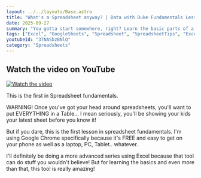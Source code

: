 ```yaml
---
layout: ../../layouts/Base.astro
title: "What's a Spreadsheet anyway? | Data with Duke Fundamentals Lesson 1"
date: 2025-09-27
summary: "You gotta start somewhere, right? Learn the basic parts of a spreadsheet and how to start creating calculations to help you in your everyday life. There's lots to learn, so let's start at the beginning!"
tags: ["Excel", "GoogleSheets", "Spreadsheet", "SpreadsheetTips", "ExcelBasics", "GoogleSheetsTips"]
youtubeId: "3TNASbzBNlQ"
category: "Spreadsheets"
---
```

## Watch the video on YouTube
[![Watch the video](https://img.youtube.com/vi/3TNASbzBNlQ/60.jpg)](https://www.youtube.com/watch?v=3TNASbzBNlQ)

This is the first in Spreadsheet fundamentals.

WARNING! Once you've got your head around spreadsheets, you'll want to put EVERYTHING in a Table... I mean seriously, you'll be showing your kids your latest sheet before you know it!

But if you dare, this is the first lesson in spreadsheet fundamentals. I'm using Google Chrome specifically because it's FREE and easy to get on your phone as well as a laptop, PC, Tablet.. whatever.

I'll definitely be doing a more advanced series using Excel because that tool can do stuff you wouldn't believe! But for learning the basics and even more than that, this tool is really amazing!